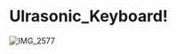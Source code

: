 # Ulrasonic_Keyboard!

![IMG_2577](https://user-images.githubusercontent.com/99599915/166406149-ed10c28e-4504-4f8f-a593-f4ad51b48746.JPG)

